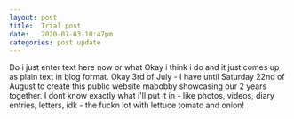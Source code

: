 ```yaml
---
layout: post
title:  Trial post
date:   2020-07-03-10:47pm
categories: post update
---
```

Do i just enter text here now or what
Okay i think i do and it just comes up as plain text in blog format. 
Okay 3rd of July - I have until Saturday 22nd of August to create this public website mabobby showcasing our 2 years together.
I dont know exactly what i'll put it in - like photos, videos, diary entries, letters, idk - the fuckn lot with lettuce tomato and onion!

